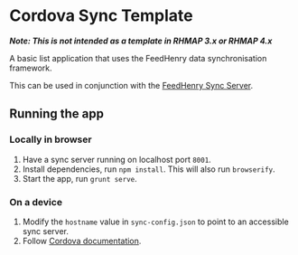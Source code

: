 # Cordova Sync Template

***Note: This is not intended as a template in RHMAP 3.x or RHMAP 4.x***

A basic list application that uses the FeedHenry data synchronisation framework.

This can be used in conjunction with the [FeedHenry Sync Server](https://github.com/feedhenry/fh-sync-server).

## Running the app

### Locally in browser

1. Have a sync server running on localhost port `8001`.
2. Install dependencies, run `npm install`. This will also run `browserify`.
3. Start the app, run `grunt serve`.

### On a device

1. Modify the `hostname` value in `sync-config.json` to point to an accessible sync server.
2. Follow [Cordova documentation](https://cordova.apache.org/docs/en/2.7.0/guide/command-line/).
